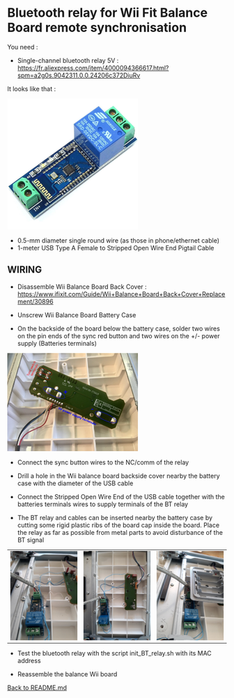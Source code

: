 Bluetooth relay for Wii Fit Balance Board remote synchronisation
================================================================

You need :
* Single-channel bluetooth relay 5V : https://fr.aliexpress.com/item/4000094366617.html?spm=a2g0s.9042311.0.0.24206c372DiuRv

It looks like that :

<img src="BT_relay.jpg" alt="" width="300" />

* 0.5-mm diameter single round wire (as those in phone/ethernet cable)
* 1-meter USB Type A Female to Stripped Open Wire End Pigtail Cable

WIRING
------

- Disassemble Wii Balance Board Back Cover : https://www.ifixit.com/Guide/Wii+Balance+Board+Back+Cover+Replacement/30896
- Unscrew Wii Balance Board Battery Case

- On the backside of the board below the battery case, solder two wires on the pin ends of the sync red button and two wires on the +/- power supply (Batteries terminals)
<img src="wii_battery_board.png" alt="" width="300" />

- Connect the sync button wires to the NC/comm of the relay
- Drill a hole in the Wii balance board backside cover nearby the battery case with the diameter of the USB cable
- Connect the Stripped Open Wire End of the USB cable together with the batteries terminals wires to supply terminals of the BT relay 

- The BT relay and cables can be inserted nearby the battery case by cutting some rigid plastic ribs of the board cap inside the board.
Place the relay as far as possible from metal parts to avoid disturbance of the BT signal 

<table>
        <tr>
            <td><img src="BT_relay1.png" alt="" width="200" /></td>
            <td><img src="BT_relay2.png" alt="" width="200" /></td>
            <td><img src="BT_relay3.png" alt="" width="200" /></td>
        </tr>
</table>

- Test the bluetooth relay with the script init_BT_relay.sh with its MAC address 

- Reassemble the balance Wii board

[Back to README.md](readme.md)
